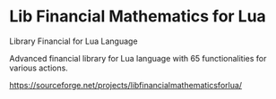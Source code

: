# Lib Financial Mathematics for Lua
Library Financial for Lua Language

Advanced financial library for Lua language with 65 functionalities for various actions.

https://sourceforge.net/projects/libfinancialmathematicsforlua/
